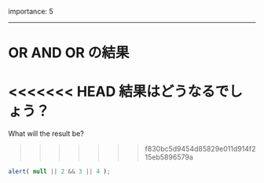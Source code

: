 importance: 5

---

# OR AND OR の結果

<<<<<<< HEAD
結果はどうなるでしょう？
=======
What will the result be?
>>>>>>> f830bc5d9454d85829e011d914f215eb5896579a

```js
alert( null || 2 && 3 || 4 );
```
